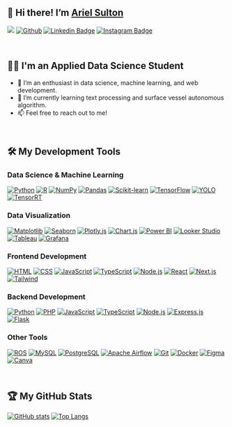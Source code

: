 ## 👋 Hi there! I’m [Ariel Sulton](https://github.com/ArielSulton)

![](https://visitor-badge.laobi.icu/badge?page_id=ArielSulton.ArielSulton)
[![Github](https://img.shields.io/github/followers/ArielSulton?label=Follow&style=social)](https://github.com/ArielSulton)
[![Linkedin Badge](https://img.shields.io/badge/-LinkedIn-blue?style=flat-square&logo=Linkedin&logoColor=white&link=https://www.linkedin.com/in/arielsulton/)](https://www.linkedin.com/in/arielsulton/)
[![Instagram Badge](https://img.shields.io/badge/-Instagram-blue?style=flat-square&logo=instagram&logoColor=white&link=https://www.instagram.com/arielsulton/)](https://www.instagram.com/arielsulton/)

<br />

## 🧑‍💻 I'm an Applied Data Science Student
- 👀 I’m an enthusiast in data science, machine learning, and web development.
- 🌱 I’m currently learning text processing and surface vessel autonomous algorithm.
- 📫 Feel free to reach out to me!

<br />

## 🛠️ My Development Tools

### Data Science & Machine Learning
[![Python](https://img.shields.io/badge/-Python-black?style=flat&logo=Python)](https://github.com/ArielSulton?tab=repositories&language=python)
[![R](https://img.shields.io/badge/-R-black?style=flat&logo=R)](https://github.com/ArielSulton?tab=repositories)
[![NumPy](https://img.shields.io/badge/-NumPy-black?style=flat&logo=numpy)](https://github.com/ArielSulton?tab=repositories)
[![Pandas](https://img.shields.io/badge/-Pandas-black?style=flat&logo=pandas)](https://github.com/ArielSulton?tab=repositories)
[![Scikit-learn](https://img.shields.io/badge/-Scikit--learn-black?style=flat&logo=scikit-learn)](https://github.com/ArielSulton?tab=repositories)
[![TensorFlow](https://img.shields.io/badge/-TensorFlow-black?style=flat&logo=tensorflow)](https://github.com/ArielSulton?tab=repositories)
[![YOLO](https://img.shields.io/badge/-YOLO-black?style=flat&logo=pytorch)](https://github.com/ArielSulton?tab=repositories)
[![TensorRT](https://img.shields.io/badge/-TensorRT-black?style=flat&logo=nvidia)](https://github.com/ArielSulton?tab=repositories)

### Data Visualization
[![Matplotlib](https://img.shields.io/badge/-Matplotlib-black?style=flat&logo=python)](https://github.com/ArielSulton?tab=repositories)
[![Seaborn](https://img.shields.io/badge/-Seaborn-black?style=flat&logo=python)](https://github.com/ArielSulton?tab=repositories)
[![Plotly.js](https://img.shields.io/badge/-Plotly.js-black?style=flat&logo=plotly)](https://github.com/ArielSulton?tab=repositories)
[![Chart.js](https://img.shields.io/badge/-Chart.js-black?style=flat&logo=chart.js)](https://github.com/ArielSulton?tab=repositories)
[![Power BI](https://img.shields.io/badge/-📊%20Power%20BI-black?style=flat)](https://github.com/ArielSulton?tab=repositories)
[![Looker Studio](https://img.shields.io/badge/-Looker%20Studio-black?style=flat&logo=looker)](https://github.com/ArielSulton?tab=repositories)
[![Tableau](https://img.shields.io/badge/-Tableau-black?style=flat&logo=tableau)](https://github.com/ArielSulton?tab=repositories)
[![Grafana](https://img.shields.io/badge/-Grafana-black?style=flat&logo=grafana)](https://github.com/ArielSulton?tab=repositories)

### Frontend Development
[![HTML](https://img.shields.io/badge/-HTML-black?style=flat&logo=html5&logoColor=%23E34F26)](https://github.com/ArielSulton?tab=repositories&language=html)
[![CSS](https://img.shields.io/badge/-CSS-black?style=flat&logo=css3&logoColor=%231572B6)](https://github.com/ArielSulton?tab=repositories&language=css)
[![JavaScript](https://img.shields.io/badge/-JavaScript-black?style=flat&logo=javascript)](https://github.com/ArielSulton?tab=repositories&language=javascript)
[![TypeScript](https://img.shields.io/badge/-TypeScript-black?style=flat&logo=typescript)](https://github.com/ArielSulton?tab=repositories&language=typescript)
[![Node.js](https://img.shields.io/badge/-Node.js-black?style=flat&logo=Node.js)](https://github.com/ArielSulton?tab=repositories)
[![React](https://img.shields.io/badge/-React-black?style=flat&logo=react)](https://github.com/ArielSulton?tab=repositories)
[![Next.js](https://img.shields.io/badge/-Next.js-black?style=flat&logo=next.js)](https://github.com/ArielSulton?tab=repositories)
[![Tailwind](https://img.shields.io/badge/Tailwind-black.svg?style=flat&logo=tailwind-css&logoColor=2338B2AC)](https://github.com/ArielSulton?tab=repositories)

### Backend Development
[![Python](https://img.shields.io/badge/-Python-black?style=flat&logo=Python)](https://github.com/ArielSulton?tab=repositories&language=python)
[![PHP](https://img.shields.io/badge/-PHP-black?style=flat&logo=PHP)](https://github.com/ArielSulton?tab=repositories&language=php)
[![JavaScript](https://img.shields.io/badge/-JavaScript-black?style=flat&logo=javascript)](https://github.com/ArielSulton?tab=repositories&language=javascript)
[![TypeScript](https://img.shields.io/badge/-TypeScript-black?style=flat&logo=typescript)](https://github.com/ArielSulton?tab=repositories&language=typescript)
[![Node.js](https://img.shields.io/badge/-Node.js-black?style=flat&logo=Node.js)](https://github.com/ArielSulton?tab=repositories)
[![Express.js](https://img.shields.io/badge/-Express.js-black?style=flat&logo=express)](https://github.com/ArielSulton?tab=repositories)
[![Flask](https://img.shields.io/badge/-Flask-black?style=flat&logo=flask)](https://github.com/ArielSulton?tab=repositories)

### Other Tools
[![ROS](https://img.shields.io/badge/-ROS-black?style=flat&logo=ros)](https://github.com/ArielSulton?tab=repositories)
[![MySQL](https://img.shields.io/badge/-MySQL-black?style=flat&logo=mysql)](https://github.com/ArielSulton?tab=repositories)
[![PostgreSQL](https://img.shields.io/badge/-PostgreSQL-black.svg?style=flat&logo=postgresql)](https://github.com/ArielSulton?tab=repositories)
[![Apache Airflow](https://img.shields.io/badge/-Apache%20Airflow-black?style=flat&logo=apache-airflow)](https://github.com/ArielSulton?tab=repositories)
[![Git](https://img.shields.io/badge/-Git-black.svg?style=flat&logo=git)](https://github.com/ArielSulton?tab=repositories)
[![Docker](https://img.shields.io/badge/-Docker-black.svg?style=flat&logo=docker)](https://github.com/ArielSulton?tab=repositories)
[![Figma](https://img.shields.io/badge/Figma-black.svg?style=flat&logo=figma&logoColor=23F24E1E)](https://github.com/ArielSulton?tab=repositories)
[![Canva](https://img.shields.io/badge/Canva-black.svg?style=flat&logo=Canva&logoColor=2300C4CC)](https://github.com/ArielSulton?tab=repositories)

<br />

## 🏆 My GitHub Stats
[![GitHub stats](https://github-readme-stats.vercel.app/api?username=ArielSulton&count_private=true&show_icons=true&include_all_commits=true&show=reviews&theme=aura)](https://github.com/ArielSulton?tab=repositories)
[![Top Langs](https://github-readme-stats.vercel.app/api/top-langs/?username=ArielSulton&theme=aura&layout=compact&langs_count=10&card_width=360)](https://github.com/ArielSulton?tab=repositories)

<!---
ArielSulton/ArielSulton is a ✨ special ✨ repository because its `README.md` (this file) appears on your GitHub profile.
You can click the Preview link to take a look at your changes.
--->
